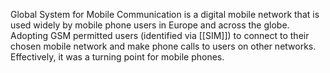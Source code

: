 Global System for Mobile Communication is a digital mobile network that is used widely by mobile phone users in Europe and across the globe. Adopting GSM permitted users (identified via [[SIM]]) to connect to their chosen mobile network and make phone calls to users on other networks. Effectively, it was a turning point for mobile phones. 